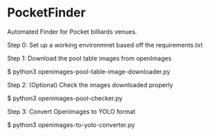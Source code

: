 # PocketFinder
Automated Finder for Pocket billiards venues. 

Step 0: Set up a working environmnet based off the requirements.txt

Step 1: Download the pool table images from openImages 

$ python3 openimages-pool-table-image-downloader.py 

Step 2: (Optional) Check the images downloaded properly 

$ python3 openimages-pool-checker.py 

Step 3: Convert Openimages to YOLO format 

$  python3 openimages-to-yolo-converter.py

